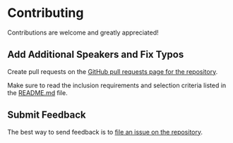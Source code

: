 # Contributing
Contributions are welcome and greatly appreciated! 


## Add Additional Speakers and Fix Typos
Create pull requests on the 
[GitHub pull requests page for the repository](https://github.com/makaimc/incredible-technical-speakers/pulls).

Make sure to read the inclusion requirements and selection criteria listed
in the 
[README.md](https://github.com/makaimc/incredible-technical-speakers/README.md) 
file.


## Submit Feedback
The best way to send feedback is to 
[file an issue on the repository](https://github.com/makaimc/incredible-technical-speakers/issues). 
